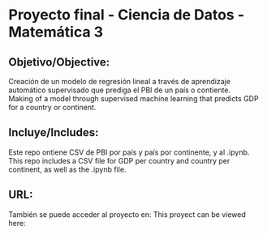 # Proyecto final - Ciencia de Datos - Matemática 3

## Objetivo/Objective: 
Creación de un modelo de regresión lineal a través de aprendizaje automático supervisado que prediga el PBI de un país o contiente.  
Making of a model through supervised machine learning that predicts GDP for a country or continent.  
## Incluye/Includes:
Este repo ontiene CSV de PBI por país y país por continente, y al .ipynb.  
This repo includes a CSV file for GDP per country and country per continent, as well as the .ipynb file.  
## URL:
También se puede acceder al proyecto en: 
This proyect can be viewed here:
